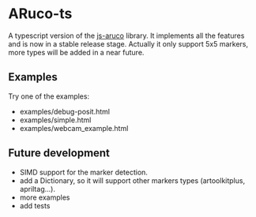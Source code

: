 # ARuco-ts
 A typescript version of the [js-aruco](https://github.com/jcmellado/js-aruco) library. It implements all the features and is now in a stable release stage.
 Actually it only support 5x5 markers, more types will be added in a near future.
 
## Examples

Try one of the examples:
- examples/debug-posit.html 
- examples/simple.html
- examples/webcam_example.html

## Future development

- SIMD support for the marker detection.
- add a Dictionary, so it will support other markers types (artoolkitplus, apriltag...).
- more examples
- add tests